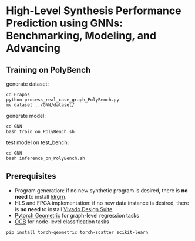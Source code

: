 # High-Level Synthesis Performance Prediction using GNNs: Benchmarking, Modeling, and Advancing

## Training on PolyBench
generate dataset:
```
cd Graphs
python process_real_case_graph_PolyBench.py
mv dataset ../GNN/dataset/
```

generate model:
```
cd GNN
bash train_on_PolyBench.sh
```

test model on test_bench:
```
cd GNN
bash inference_on_PolyBench.sh
```







<!-- Prerequisites -->
## Prerequisites
* Program generation: if no new synthetic program is desired, there is **no need** to install [ldrgrn](https://github.com/gergo-/ldrgen).
* HLS and FPGA implementation: if no new data instance is desired, there is **no need** to install [Vivado Design Suite](https://www.xilinx.com/support/download/index.html/content/xilinx/en/downloadNav/vivado-design-tools/2022-1.html).
* [Pytorch Geometric](https://github.com/pyg-team/pytorch_geometric) for graph-level regression tasks
* [OGB](https://github.com/snap-stanford/ogb/tree/e84a2ab93172433c58740d4f7727997727bbb52e) for node-level classification tasks

```
pip install torch-geometric torch-scatter scikit-learn
```